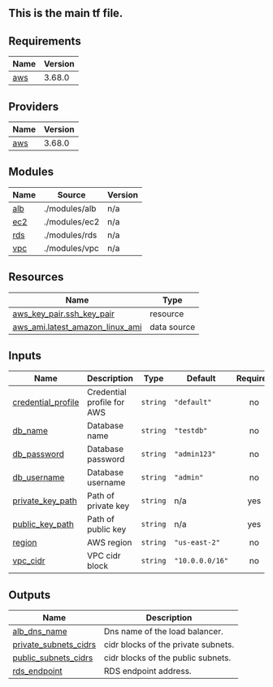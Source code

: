 ## This is the main tf file.
<!-- BEGIN_TF_DOCS -->
## Requirements

| Name | Version |
|------|---------|
| <a name="requirement_aws"></a> [aws](#requirement\_aws) | 3.68.0 |

## Providers

| Name | Version |
|------|---------|
| <a name="provider_aws"></a> [aws](#provider\_aws) | 3.68.0 |

## Modules

| Name | Source | Version |
|------|--------|---------|
| <a name="module_alb"></a> [alb](#module\_alb) | ./modules/alb | n/a |
| <a name="module_ec2"></a> [ec2](#module\_ec2) | ./modules/ec2 | n/a |
| <a name="module_rds"></a> [rds](#module\_rds) | ./modules/rds | n/a |
| <a name="module_vpc"></a> [vpc](#module\_vpc) | ./modules/vpc | n/a |

## Resources

| Name | Type |
|------|------|
| [aws_key_pair.ssh_key_pair](https://registry.terraform.io/providers/hashicorp/aws/3.68.0/docs/resources/key_pair) | resource |
| [aws_ami.latest_amazon_linux_ami](https://registry.terraform.io/providers/hashicorp/aws/3.68.0/docs/data-sources/ami) | data source |

## Inputs

| Name | Description | Type | Default | Required |
|------|-------------|------|---------|:--------:|
| <a name="input_credential_profile"></a> [credential\_profile](#input\_credential\_profile) | Credential profile for AWS | `string` | `"default"` | no |
| <a name="input_db_name"></a> [db\_name](#input\_db\_name) | Database name | `string` | `"testdb"` | no |
| <a name="input_db_password"></a> [db\_password](#input\_db\_password) | Database password | `string` | `"admin123"` | no |
| <a name="input_db_username"></a> [db\_username](#input\_db\_username) | Database username | `string` | `"admin"` | no |
| <a name="input_private_key_path"></a> [private\_key\_path](#input\_private\_key\_path) | Path of private key | `string` | n/a | yes |
| <a name="input_public_key_path"></a> [public\_key\_path](#input\_public\_key\_path) | Path of public key | `string` | n/a | yes |
| <a name="input_region"></a> [region](#input\_region) | AWS region | `string` | `"us-east-2"` | no |
| <a name="input_vpc_cidr"></a> [vpc\_cidr](#input\_vpc\_cidr) | VPC cidr block | `string` | `"10.0.0.0/16"` | no |

## Outputs

| Name | Description |
|------|-------------|
| <a name="output_alb_dns_name"></a> [alb\_dns\_name](#output\_alb\_dns\_name) | Dns name of the load balancer. |
| <a name="output_private_subnets_cidrs"></a> [private\_subnets\_cidrs](#output\_private\_subnets\_cidrs) | cidr blocks of the private subnets. |
| <a name="output_public_subnets_cidrs"></a> [public\_subnets\_cidrs](#output\_public\_subnets\_cidrs) | cidr blocks of the public subnets. |
| <a name="output_rds_endpoint"></a> [rds\_endpoint](#output\_rds\_endpoint) | RDS endpoint address. |
<!-- END_TF_DOCS -->